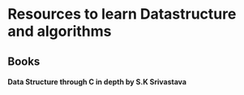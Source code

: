 # Resources to learn Datastructure and algorithms
## Books 
#### Data Structure through C in depth by S.K Srivastava


